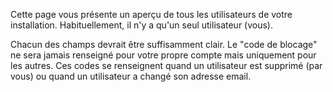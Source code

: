 Cette page vous présente un aperçu de tous les utilisateurs de votre installation. Habituellement, il n'y a qu'un seul utilisateur (vous).

Chacun des champs devrait être suffisamment clair. Le "code de blocage" ne sera jamais renseigné pour votre propre compte mais uniquement pour les autres. Ces codes se renseignent quand un utilisateur est supprimé (par vous) ou quand un utilisateur a changé son adresse email.